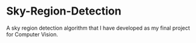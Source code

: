 # Sky-Region-Detection
A sky region detection algorithm that I have developed as my final project for Computer Vision. 
